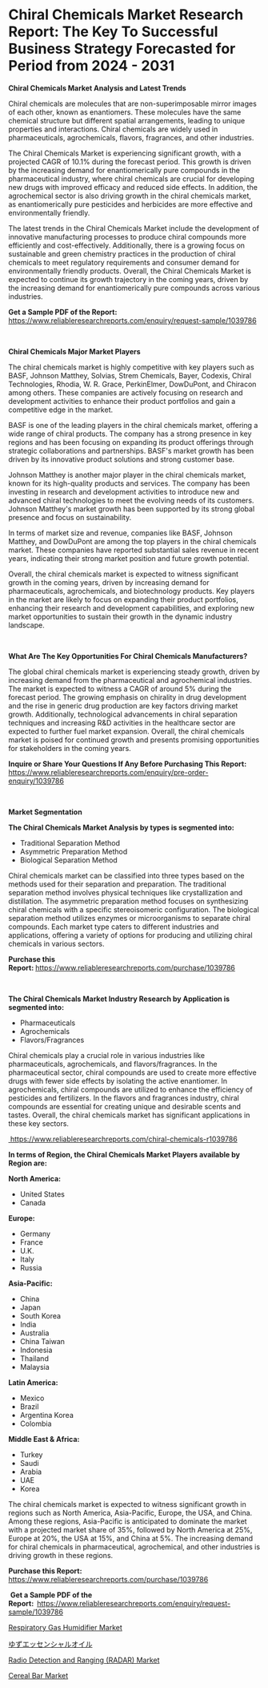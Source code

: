 <p><h1>Chiral Chemicals Market Research Report: The Key To Successful Business Strategy Forecasted for Period from 2024 - 2031</h1></p><p><strong>Chiral Chemicals Market Analysis and Latest Trends</strong></p>
<p><p>Chiral chemicals are molecules that are non-superimposable mirror images of each other, known as enantiomers. These molecules have the same chemical structure but different spatial arrangements, leading to unique properties and interactions. Chiral chemicals are widely used in pharmaceuticals, agrochemicals, flavors, fragrances, and other industries.</p><p>The Chiral Chemicals Market is experiencing significant growth, with a projected CAGR of 10.1% during the forecast period. This growth is driven by the increasing demand for enantiomerically pure compounds in the pharmaceutical industry, where chiral chemicals are crucial for developing new drugs with improved efficacy and reduced side effects. In addition, the agrochemical sector is also driving growth in the chiral chemicals market, as enantiomerically pure pesticides and herbicides are more effective and environmentally friendly.</p><p>The latest trends in the Chiral Chemicals Market include the development of innovative manufacturing processes to produce chiral compounds more efficiently and cost-effectively. Additionally, there is a growing focus on sustainable and green chemistry practices in the production of chiral chemicals to meet regulatory requirements and consumer demand for environmentally friendly products. Overall, the Chiral Chemicals Market is expected to continue its growth trajectory in the coming years, driven by the increasing demand for enantiomerically pure compounds across various industries.</p></p>
<p><strong>Get a Sample PDF of the Report:&nbsp;</strong> <a href="https://www.reliableresearchreports.com/enquiry/request-sample/1039786">https://www.reliableresearchreports.com/enquiry/request-sample/1039786</a></p>
<p>&nbsp;</p>
<p><strong>Chiral Chemicals Major Market Players</strong></p>
<p><p>The chiral chemicals market is highly competitive with key players such as BASF, Johnson Matthey, Solvias, Strem Chemicals, Bayer, Codexis, Chiral Technologies, Rhodia, W. R. Grace, PerkinElmer, DowDuPont, and Chiracon among others. These companies are actively focusing on research and development activities to enhance their product portfolios and gain a competitive edge in the market.</p><p>BASF is one of the leading players in the chiral chemicals market, offering a wide range of chiral products. The company has a strong presence in key regions and has been focusing on expanding its product offerings through strategic collaborations and partnerships. BASF's market growth has been driven by its innovative product solutions and strong customer base.</p><p>Johnson Matthey is another major player in the chiral chemicals market, known for its high-quality products and services. The company has been investing in research and development activities to introduce new and advanced chiral technologies to meet the evolving needs of its customers. Johnson Matthey's market growth has been supported by its strong global presence and focus on sustainability.</p><p>In terms of market size and revenue, companies like BASF, Johnson Matthey, and DowDuPont are among the top players in the chiral chemicals market. These companies have reported substantial sales revenue in recent years, indicating their strong market position and future growth potential.</p><p>Overall, the chiral chemicals market is expected to witness significant growth in the coming years, driven by increasing demand for pharmaceuticals, agrochemicals, and biotechnology products. Key players in the market are likely to focus on expanding their product portfolios, enhancing their research and development capabilities, and exploring new market opportunities to sustain their growth in the dynamic industry landscape.</p></p>
<p>&nbsp;</p>
<p><strong>What Are The Key Opportunities For Chiral Chemicals Manufacturers?</strong></p>
<p><p>The global chiral chemicals market is experiencing steady growth, driven by increasing demand from the pharmaceutical and agrochemical industries. The market is expected to witness a CAGR of around 5% during the forecast period. The growing emphasis on chirality in drug development and the rise in generic drug production are key factors driving market growth. Additionally, technological advancements in chiral separation techniques and increasing R&D activities in the healthcare sector are expected to further fuel market expansion. Overall, the chiral chemicals market is poised for continued growth and presents promising opportunities for stakeholders in the coming years.</p></p>
<p><strong>Inquire or Share Your Questions If Any Before Purchasing This Report:</strong> <a href="https://www.reliableresearchreports.com/enquiry/pre-order-enquiry/1039786">https://www.reliableresearchreports.com/enquiry/pre-order-enquiry/1039786</a></p>
<p>&nbsp;</p>
<p><strong>Market Segmentation</strong></p>
<p><strong>The Chiral Chemicals Market Analysis by types is segmented into:</strong></p>
<p><ul><li>Traditional Separation Method</li><li>Asymmetric Preparation Method</li><li>Biological Separation Method</li></ul></p>
<p><p>Chiral chemicals market can be classified into three types based on the methods used for their separation and preparation. The traditional separation method involves physical techniques like crystallization and distillation. The asymmetric preparation method focuses on synthesizing chiral chemicals with a specific stereoisomeric configuration. The biological separation method utilizes enzymes or microorganisms to separate chiral compounds. Each market type caters to different industries and applications, offering a variety of options for producing and utilizing chiral chemicals in various sectors.</p></p>
<p><strong>Purchase this Report:&nbsp;</strong><a href="https://www.reliableresearchreports.com/purchase/1039786">https://www.reliableresearchreports.com/purchase/1039786</a></p>
<p>&nbsp;</p>
<p><strong>The Chiral Chemicals Market Industry Research by Application is segmented into:</strong></p>
<p><ul><li>Pharmaceuticals</li><li>Agrochemicals</li><li>Flavors/Fragrances</li></ul></p>
<p><p>Chiral chemicals play a crucial role in various industries like pharmaceuticals, agrochemicals, and flavors/fragrances. In the pharmaceutical sector, chiral compounds are used to create more effective drugs with fewer side effects by isolating the active enantiomer. In agrochemicals, chiral compounds are utilized to enhance the efficiency of pesticides and fertilizers. In the flavors and fragrances industry, chiral compounds are essential for creating unique and desirable scents and tastes. Overall, the chiral chemicals market has significant applications in these key sectors.</p></p>
<p><a href="https://www.reliableresearchreports.com/chiral-chemicals-r1039786">&nbsp;https://www.reliableresearchreports.com/chiral-chemicals-r1039786</a></p>
<p><strong>In terms of Region, the Chiral Chemicals Market Players available by Region are:</strong></p>
<p>
    <p> <strong> North America: </strong>
        <ul>
            <li>United States</li>
            <li>Canada</li>
        </ul>
        </p> 
    <p> <strong> Europe: </strong>
        <ul>
            <li>Germany</li>
            <li>France</li>
            <li>U.K.</li>
            <li>Italy</li>
            <li>Russia</li>
        </ul>
        </p> 
    <p> <strong> Asia-Pacific: </strong>
        <ul>
            <li>China</li>
            <li>Japan</li>
            <li>South Korea</li>
            <li>India</li>
            <li>Australia</li>
            <li>China Taiwan</li>
            <li>Indonesia</li>
            <li>Thailand</li>
            <li>Malaysia</li>
        </ul>
        </p> 
    <p> <strong> Latin America: </strong>
        <ul>
            <li>Mexico</li>
            <li>Brazil</li>
            <li>Argentina Korea</li>
            <li>Colombia</li>
        </ul>
        </p> 
    <p> <strong> Middle East & Africa: </strong>
        <ul>
            <li>Turkey</li>
            <li>Saudi</li>
            <li>Arabia</li>
            <li>UAE</li>
            <li>Korea</li>
        </ul>
    </p>
    </p>
<p><p>The chiral chemicals market is expected to witness significant growth in regions such as North America, Asia-Pacific, Europe, the USA, and China. Among these regions, Asia-Pacific is anticipated to dominate the market with a projected market share of 35%, followed by North America at 25%, Europe at 20%, the USA at 15%, and China at 5%. The increasing demand for chiral chemicals in pharmaceutical, agrochemical, and other industries is driving growth in these regions.</p></p>
<p><strong>Purchase this Report: </strong><a href="https://www.reliableresearchreports.com/purchase/1039786">https://www.reliableresearchreports.com/purchase/1039786</a></p>
<p>&nbsp;<strong>Get a Sample PDF of the Report:&nbsp;&nbsp;</strong><a href="https://www.reliableresearchreports.com/enquiry/request-sample/1039786">https://www.reliableresearchreports.com/enquiry/request-sample/1039786</a></p>
<p><strong></strong></p>
<p><p><a href="https://www.linkedin.com/pulse/respiratory-gas-humidifier-market-analysis-its-cagr-segmentation-5yu6f">Respiratory Gas Humidifier Market</a></p><p><a href="https://github.com/zekaoe592392/Market-Research-Report-List-2/blob/main/788138354706.md">ゆずエッセンシャルオイル</a></p><p><a href="https://www.linkedin.com/pulse/radio-detection-ranging-radar-market-key-successful-ock8c">Radio Detection and Ranging (RADAR) Market</a></p><p><a href="https://github.com/RickHolmes3/Market-Research-Report-List-4/blob/main/cereal-bar-market.md">Cereal Bar Market</a></p></p>